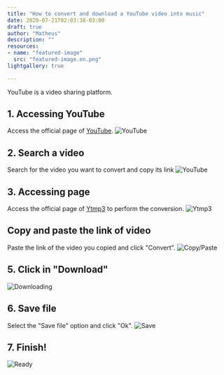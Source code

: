 ```yaml
---
title: "How to convert and download a YouTube video into music"
date: 2020-07-21T02:03:38-03:00
draft: true
author: "Matheus"
description: ""
resources:
- name: "featured-image"
  src: "featured-image.en.png"
lightgallery: true

---
```


YouTube is a video sharing platform.
       
## 1. Accessing YouTube
Access the official page of [YouTube](https://www.youtube.com/).
![YouTube](/images/youtube.png "YouTube page")

## 2. Search a video 
Search for the video you want to convert and copy its link
![YouTube](/images/video-youtube.png "YouTube page")

## 3. Accessing page 
Access the official page of [Ytmp3](https://ytmp3.cc/) to perform the conversion.
![Ytmp3](/images/ytmp3.png "Ytmp3 page")

## Copy and paste the link of video
Paste the link of the video you copied and click "Convert".
![Copy/Paste](/images/ytmp3-convert.png "Ytmp3 page")

## 5. Click in "Download"
![Downloading](/images/ytmp3-download.png "Ytmp3 page")

## 6. Save file
Select the "Save file" option and click "Ok".
![Save](/images/ytmp3-download-finish.png "Save file in .mp3")

## 7. Finish!
![Ready](/images/mp3.png "Music playback")

